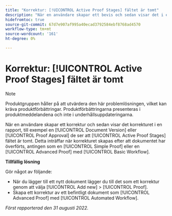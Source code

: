 ```yaml
---
title: "Korrektur: [!UICONTROL Active Proof Stages] fältet är tomt"
description: "När en användare skapar ett bevis och sedan visar det i en rapport som [!UICONTROL Document Version] eller [!UICONTROL Proof Approval] de ser att [!UICONTROL Active Proof Stages] fältet är tomt. Detta inträffar när korrekturet skapas efter att dokumentet har överförts, antingen som en [!UICONTROL Simple Proof] eller en [!UICONTROL Advanced Proof] med [!UICONTROL Basic Workflow]."
hidefromtoc: true
source-git-commit: 67d7e907af995a40ecad3792584ebf8768ad4570
workflow-type: tm+mt
source-wordcount: '161'
ht-degree: 0%

---
```



# Korrektur: [!UICONTROL Active Proof Stages] fältet är tomt

<!-- This Known Issue is on the TOC for both Workfront and Workfront Proof. Article created by request.-->

>[!NOTE]
>
>Produktgruppen håller på att utvärdera den här problemlösningen, vilket kan kräva produktförbättringar. Produktförbättringarna presenteras i produktmeddelandena och inte i underhållsuppdateringarna.

När en användare skapar ett korrektur och sedan visar det korrekturet i en rapport, till exempel en [!UICONTROL Document Version] eller [!UICONTROL Proof Approval] de ser att [!UICONTROL Active Proof Stages] fältet är tomt. Detta inträffar när korrekturet skapas efter att dokumentet har överförts, antingen som en [!UICONTROL Simple Proof] eller en [!UICONTROL Advanced Proof] med [!UICONTROL Basic Workflow].

**Tillfällig lösning**

Gör något av följande:

* När du lägger till ett nytt dokument lägger du till det som ett korrektur genom att välja [!UICONTROL Add new] > [!UICONTROL Proof].
* Skapa ett korrektur av ett befintligt dokument som [!UICONTROL Advanced Proof] med [!UICONTROL Automated Workflow].

_Först rapporterad den 31 augusti 2022._

